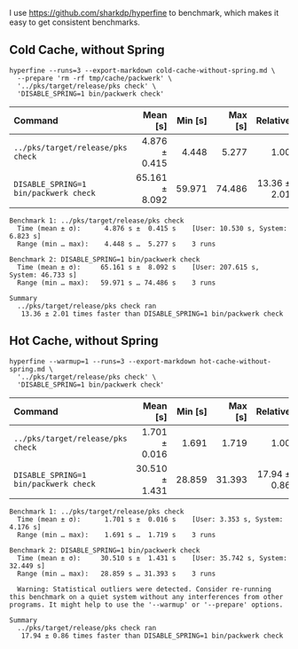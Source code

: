 I use https://github.com/sharkdp/hyperfine to benchmark, which makes it easy to get consistent benchmarks.

## Cold Cache, without Spring
```
hyperfine --runs=3 --export-markdown cold-cache-without-spring.md \
  --prepare 'rm -rf tmp/cache/packwerk' \
  '../pks/target/release/pks check' \
  'DISABLE_SPRING=1 bin/packwerk check'
```

| Command | Mean [s] | Min [s] | Max [s] | Relative |
|:---|---:|---:|---:|---:|
| `../pks/target/release/pks check` | 4.876 ± 0.415 | 4.448 | 5.277 | 1.00 |
| `DISABLE_SPRING=1 bin/packwerk check` | 65.161 ± 8.092 | 59.971 | 74.486 | 13.36 ± 2.01 |

```
Benchmark 1: ../pks/target/release/pks check
  Time (mean ± σ):      4.876 s ±  0.415 s    [User: 10.530 s, System: 6.823 s]
  Range (min … max):    4.448 s …  5.277 s    3 runs

Benchmark 2: DISABLE_SPRING=1 bin/packwerk check
  Time (mean ± σ):     65.161 s ±  8.092 s    [User: 207.615 s, System: 46.733 s]
  Range (min … max):   59.971 s … 74.486 s    3 runs

Summary
  ../pks/target/release/pks check ran
   13.36 ± 2.01 times faster than DISABLE_SPRING=1 bin/packwerk check
```

## Hot Cache, without Spring
```
hyperfine --warmup=1 --runs=3 --export-markdown hot-cache-without-spring.md \
  '../pks/target/release/pks check' \
  'DISABLE_SPRING=1 bin/packwerk check'
```

| Command | Mean [s] | Min [s] | Max [s] | Relative |
|:---|---:|---:|---:|---:|
| `../pks/target/release/pks check` | 1.701 ± 0.016 | 1.691 | 1.719 | 1.00 |
| `DISABLE_SPRING=1 bin/packwerk check` | 30.510 ± 1.431 | 28.859 | 31.393 | 17.94 ± 0.86 |

```
Benchmark 1: ../pks/target/release/pks check
  Time (mean ± σ):      1.701 s ±  0.016 s    [User: 3.353 s, System: 4.176 s]
  Range (min … max):    1.691 s …  1.719 s    3 runs

Benchmark 2: DISABLE_SPRING=1 bin/packwerk check
  Time (mean ± σ):     30.510 s ±  1.431 s    [User: 35.742 s, System: 32.449 s]
  Range (min … max):   28.859 s … 31.393 s    3 runs

  Warning: Statistical outliers were detected. Consider re-running this benchmark on a quiet system without any interferences from other programs. It might help to use the '--warmup' or '--prepare' options.

Summary
  ../pks/target/release/pks check ran
   17.94 ± 0.86 times faster than DISABLE_SPRING=1 bin/packwerk check
```
